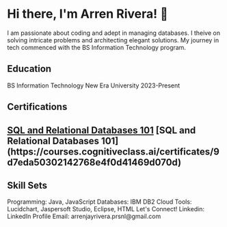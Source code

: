 <h1>Hi there, I'm Arren Rivera! 👋</h1>
I am passionate about coding and adept in managing databases. I theive on solving intricate problems and architecting elegant solutions. My journey in tech commenced with the BS Information Technology program.
<h2>Education</h2>
<p>BS Information Technology
New Era University
2023-Present </p>
<h2>Certifications<h2>
<a href="https://courses.cognitiveclass.ai/certificates/9d7eda50302142768e4f0d41469d070d">SQL and Relational Databases 101</a>
  [SQL and Relational Databases 101](https://courses.cognitiveclass.ai/certificates/9d7eda50302142768e4f0d41469d070d)
<h2>Skill Sets</h2>
Programming: Java, JavaScript
Databases: IBM DB2 Cloud
Tools: Lucidchart, Jaspersoft Studio, Eclipse, HTML
Let's Connect!
Linkedin: LinkedIn Profile
Email: arrenjayrivera.prsnl@gmail.com     

